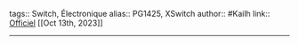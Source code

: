 tags:: Switch, Électronique
alias:: PG1425, XSwitch
author:: #Kailh
link:: [Officiel](https://www.kailhswitch.com/mechanical-keyboard-switches/low-profile-key-switches/low-profile-switch-for-notebook.html)
[[Oct 13th, 2023]] 
***
